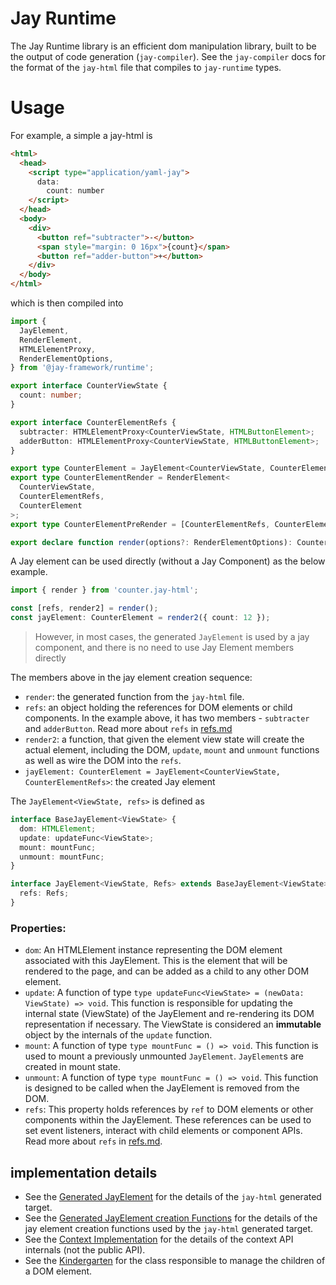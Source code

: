 # Jay Runtime

The Jay Runtime library is an efficient dom manipulation library, built to be the output of code generation (`jay-compiler`).
See the `jay-compiler` docs for the format of the `jay-html` file that compiles to `jay-runtime` types.

# Usage

For example, a simple a jay-html is

```html
<html>
  <head>
    <script type="application/yaml-jay">
      data:
        count: number
    </script>
  </head>
  <body>
    <div>
      <button ref="subtracter">-</button>
      <span style="margin: 0 16px">{count}</span>
      <button ref="adder-button">+</button>
    </div>
  </body>
</html>
```

which is then compiled into

```typescript
import {
  JayElement,
  RenderElement,
  HTMLElementProxy,
  RenderElementOptions,
} from '@jay-framework/runtime';

export interface CounterViewState {
  count: number;
}

export interface CounterElementRefs {
  subtracter: HTMLElementProxy<CounterViewState, HTMLButtonElement>;
  adderButton: HTMLElementProxy<CounterViewState, HTMLButtonElement>;
}

export type CounterElement = JayElement<CounterViewState, CounterElementRefs>;
export type CounterElementRender = RenderElement<
  CounterViewState,
  CounterElementRefs,
  CounterElement
>;
export type CounterElementPreRender = [CounterElementRefs, CounterElementRender];

export declare function render(options?: RenderElementOptions): CounterElementPreRender;
```

A Jay element can be used directly (without a Jay Component) as the below example.

```typescript
import { render } from 'counter.jay-html';

const [refs, render2] = render();
const jayElement: CounterElement = render2({ count: 12 });
```

> However, in most cases, the generated `JayElement` is used by a jay component, and there is no need to use Jay Element members directly

The members above in the jay element creation sequence:

- `render`: the generated function from the `jay-html` file.
- `refs`: an object holding the references for DOM elements or child components.
  In the example above, it has two members - `subtracter` and `adderButton`.
  Read more about `refs` in [refs.md](./docs/refs.md)
- `render2`: a function, that given the element view state will create the actual element, including the DOM, `update`, `mount` and `unmount` functions
  as well as wire the DOM into the `refs`.
- `jayElement: CounterElement = JayElement<CounterViewState, CounterElementRefs>`: the created Jay element

The `JayElement<ViewState, refs>` is defined as

```typescript
interface BaseJayElement<ViewState> {
  dom: HTMLElement;
  update: updateFunc<ViewState>;
  mount: mountFunc;
  unmount: mountFunc;
}

interface JayElement<ViewState, Refs> extends BaseJayElement<ViewState> {
  refs: Refs;
}
```

### Properties:

- `dom`: An HTMLElement instance representing the DOM element associated with this JayElement.
  This is the element that will be rendered to the page, and can be added as a child to any other DOM element.
- `update`: A function of type `type updateFunc<ViewState> = (newData: ViewState) => void`.
  This function is responsible for updating the internal state (ViewState) of the JayElement and re-rendering its
  DOM representation if necessary. The ViewState is considered an **immutable** object by the internals of the `update` function.
- `mount`: A function of type `type mountFunc = () => void`. This function is used to mount a previously unmounted `JayElement`.
  `JayElement`s are created in mount state.
- `unmount`: A function of type `type mountFunc = () => void`. This function is designed to be called when the JayElement is removed from the DOM.
- `refs`: This property holds references by `ref` to DOM elements or other components within the JayElement.
  These references can be used to set event listeners, interact with child elements or component APIs.
  Read more about `refs` in [refs.md](./docs/refs.md).

## implementation details

- See the [Generated JayElement](./docs/jay-element.md) for the details of the `jay-html` generated target.
- See the [Generated JayElement creation Functions](./docs/runtime.md) for the details of the jay element creation functions used by the `jay-html` generated target.
- See the [Context Implementation](./docs/context.md) for the details of the context API internals (not the public API).
- See the [Kindergarten](./docs/kindergarten.md) for the class responsible to manage the children of a DOM element.
